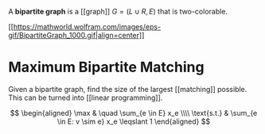 A **bipartite graph** is a [[graph]] $G = (L \cup R, E)$ that is two-colorable.

[[https://mathworld.wolfram.com/images/eps-gif/BipartiteGraph_1000.gif|align=center]]

# Maximum Bipartite Matching

Given a bipartite graph, find the size of the largest [[matching]] possible. This can be turned into [[linear programming]].

$$
\begin{aligned}
\max & \quad \sum_{e \in E} x_e \\\\
\text{s.t.} & \sum_{e \in E: v \sim e} x_e \leqslant 1
\end{aligned}
$$